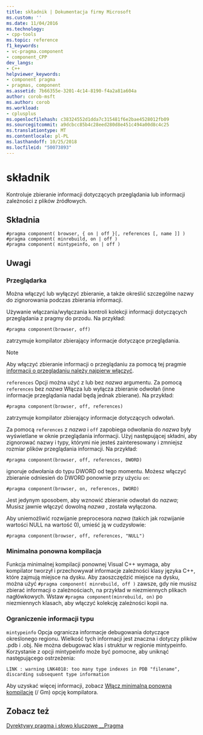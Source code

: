```yaml
---
title: składnik | Dokumentacja firmy Microsoft
ms.custom: ''
ms.date: 11/04/2016
ms.technology:
- cpp-tools
ms.topic: reference
f1_keywords:
- vc-pragma.component
- component_CPP
dev_langs:
- C++
helpviewer_keywords:
- component pragma
- pragmas, component
ms.assetid: 7b66355e-3201-4c14-8190-f4a2a81a604a
author: corob-msft
ms.author: corob
ms.workload:
- cplusplus
ms.openlocfilehash: c38324552d1dda7c315481f6e2bae4528012fb09
ms.sourcegitcommit: a9dcbcc85b4c28eed280d8e451c494a00d8c4c25
ms.translationtype: MT
ms.contentlocale: pl-PL
ms.lasthandoff: 10/25/2018
ms.locfileid: "50073893"
---
```

# <a name="component"></a>składnik
Kontroluje zbieranie informacji dotyczących przeglądania lub informacji zależności z plików źródłowych.

## <a name="syntax"></a>Składnia

```
#pragma component( browser, { on | off }[, references [, name ]] )
#pragma component( minrebuild, on | off )
#pragma component( mintypeinfo, on | off )
```

## <a name="remarks"></a>Uwagi

### <a name="browser"></a>Przeglądarka

Można włączyć lub wyłączyć zbieranie, a także określić szczególne nazwy do zignorowania podczas zbierania informacji.

Używanie włączania/wyłączania kontroli kolekcji informacji dotyczących przeglądania z pragmy do przodu. Na przykład:

```
#pragma component(browser, off)
```

zatrzymuje kompilator zbierający informacje dotyczące przeglądania.

> [!NOTE]
> Aby włączyć zbieranie informacji o przeglądaniu za pomocą tej pragmie [informacji o przeglądaniu należy najpierw włączyć](../build/reference/building-browse-information-files-overview.md).

`references` Opcji można użyć z lub bez *nazwa* argumentu. Za pomocą `references` bez *nazwa* Włącza lub wyłącza zbieranie odwołań (inne informacje przeglądania nadal będą jednak zbierane). Na przykład:

```
#pragma component(browser, off, references)
```

zatrzymuje kompilator zbierający informacje dotyczących odwołań.

Za pomocą `references` z *nazwa* i `off` zapobiega odwołania do *nazwa* były wyświetlane w oknie przeglądania informacji. Użyj następującej składni, aby zignorować nazwy i typy, którymi nie jesteś zainteresowany i zmniejsz rozmiar plików przeglądania informacji. Na przykład:

```
#pragma component(browser, off, references, DWORD)
```

ignoruje odwołania do typu DWORD od tego momentu. Możesz włączyć zbieranie odniesień do DWORD ponownie przy użyciu `on`:

```
#pragma component(browser, on, references, DWORD)
```

Jest jedynym sposobem, aby wznowić zbieranie odwołań do *nazwa*; Musisz jawnie włączyć dowolną *nazwa* , została wyłączona.

Aby uniemożliwić rozwijanie preprocesora *nazwa* (takich jak rozwijanie wartości NULL na wartość 0), umieść ją w cudzysłowie:

```
#pragma component(browser, off, references, "NULL")
```

### <a name="minimal-rebuild"></a>Minimalna ponowna kompilacja

Funkcja minimalnej kompilacji ponownej Visual C++ wymaga, aby kompilator tworzył i przechowywał informacje zależności klasy języka C++, które zajmują miejsce na dysku. Aby zaoszczędzić miejsce na dysku, można użyć `#pragma component( minrebuild, off )` zawsze, gdy nie musisz zbierać informacji o zależnościach, na przykład w niezmiennych plikach nagłówkowych. Wstaw `#pragma component(minrebuild, on)` po niezmiennych klasach, aby włączyć kolekcję zależności kopii na.

### <a name="reduce-type-information"></a>Ograniczenie informacji typu

`mintypeinfo` Opcja ogranicza informacje debugowania dotyczące określonego regionu. Wielkość tych informacji jest znaczna i dotyczy plików .pdb i .obj. Nie można debugować klas i struktur w regionie mintypeinfo. Korzystanie z opcji mintypeinfo może być pomocne, aby uniknąć następującego ostrzeżenia:

```
LINK : warning LNK4018: too many type indexes in PDB "filename", discarding subsequent type information
```

Aby uzyskać więcej informacji, zobacz [Włącz minimalną ponowną kompilację](../build/reference/gm-enable-minimal-rebuild.md) (/ Gm) opcję kompilatora.

## <a name="see-also"></a>Zobacz też

[Dyrektywy pragma i słowo kluczowe __Pragma](../preprocessor/pragma-directives-and-the-pragma-keyword.md)